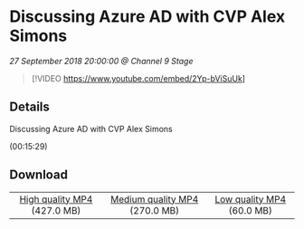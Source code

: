 # Discussing Azure AD with CVP Alex Simons

*27 September 2018 20:00:00 @ Channel 9 Stage*

> [!VIDEO https://www.youtube.com/embed/2Yp-bViSuUk]

## Details

<p>Discussing Azure AD with CVP Alex Simons</p> (00:15:29)

## Download

||||
|:--:|:----:|:-:|
|[High quality MP4](https://sec.ch9.ms/ch9/c8dc/f6b83f63-8876-4ef0-89e1-5c80717ec8dc/ch9d4s06_high.mp4) (427.0 MB)|[Medium quality MP4](https://sec.ch9.ms/ch9/c8dc/f6b83f63-8876-4ef0-89e1-5c80717ec8dc/ch9d4s06_mid.mp4) (270.0 MB)|[Low quality MP4](https://sec.ch9.ms/ch9/c8dc/f6b83f63-8876-4ef0-89e1-5c80717ec8dc/ch9d4s06.mp4) (60.0 MB)|